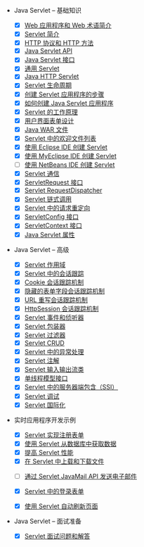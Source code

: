 * Java Servlet – 基础知识

  - [x] [Web 应用程序和 Web 术语简介](https://dotnettutorials.net/lesson/introduction-to-web-application/)

  * [x] [Servlet 简介](https://dotnettutorials.net/lesson/introduction-to-servlets/)

  - [x] [HTTP 协议和 HTTP 方法](https://dotnettutorials.net/lesson/http-protocol/)

  * [x] [Java Servlet API](https://dotnettutorials.net/lesson/java-servlet-api/)

  - [x] [Java Servlet 接口](https://dotnettutorials.net/lesson/java-servlet-interface/)

  * [x] [通用 Servlet](https://dotnettutorials.net/lesson/generic-servlet/)

  - [x] [Java HTTP Servlet](https://dotnettutorials.net/lesson/http-servlet-in-java/)

  * [x] [Servlet 生命周期](https://dotnettutorials.net/lesson/servlet-life-cycle/)

  - [x] [创建 Servlet 应用程序的步骤](https://dotnettutorials.net/lesson/steps-to-create-servlet-application/)

  * [x] [如何创建 Java Servlet 应用程序](https://dotnettutorials.net/lesson/first-java-servlet-application/)

  - [x] [Servlet 的工作原理](https://dotnettutorials.net/lesson/how-servlet-works/)

  * [x] [用户界面表单设计](https://dotnettutorials.net/lesson/user-interface-form-designs/)

  - [x] [Java WAR 文件](https://dotnettutorials.net/lesson/war-file/)

  * [x] [Servlet 中的欢迎文件列表](https://dotnettutorials.net/lesson/welcome-file-list-servlet/)

  - [x] [使用 Eclipse IDE 创建 Servlet](https://dotnettutorials.net/lesson/servlet-using-eclipse/)

  * [x] [使用 MyEclipse IDE 创建 Servlet](https://dotnettutorials.net/lesson/servlet-using-myeclipse/)

  - [ ] [使用 NetBeans IDE 创建 Servlet](https://dotnettutorials.net/lesson/servlet-using-netbeans/)

  * [x] [Servlet 通信](https://dotnettutorials.net/lesson/servlet-communication/)

  - [x] [ServletRequest 接口](https://dotnettutorials.net/lesson/servletrequest-interface/)

  * [x] [Servlet RequestDispatcher](https://dotnettutorials.net/lesson/requestdispatcher-in-servlet/)

  - [x] [Servlet 链式调用](https://dotnettutorials.net/lesson/servlet-chaining-in-java/)

  * [x] [Servlet 中的请求重定向](https://dotnettutorials.net/lesson/request-redirection-in-servlet/)

  - [x] [ServletConfig 接口](https://dotnettutorials.net/lesson/servletconfig-interface/)

  * [x] [ServletContext 接口](https://dotnettutorials.net/lesson/servletcontext-interface/)

  - [x] [Java Servlet 属性](https://dotnettutorials.net/lesson/java-servlet-attributes/)

* Java Servlet – 高级

  - [x] [Servlet 作用域](https://dotnettutorials.net/lesson/servlet-scopes-in-java/)

  * [x] [Servlet 中的会话跟踪](https://dotnettutorials.net/lesson/session-tracking-in-servlet/)

  - [x] [Cookie 会话跟踪机制](https://dotnettutorials.net/lesson/cookies-in-servlet/)

  * [x] [隐藏的表单字段会话跟踪机制](https://dotnettutorials.net/lesson/hidden-form-fields-in-servlet/)

  - [x] [URL 重写会话跟踪机制](https://dotnettutorials.net/lesson/url-rewriting-servlet/)

  * [x] [HttpSession 会话跟踪机制](https://dotnettutorials.net/lesson/httpsession-session-tracking-mechanism/)

  - [x] [Servlet 事件和侦听器](https://dotnettutorials.net/lesson/servlet-events-and-listeners/)

  * [x] [Servlet 包装器](https://dotnettutorials.net/lesson/servlet-wrappers/)

  - [x] [Servlet 过滤器](https://dotnettutorials.net/lesson/servlet-filters/)

  * [x] [Servlet CRUD](https://dotnettutorials.net/lesson/crud-in-servlet/)

  - [x] [Servlet 中的异常处理](https://dotnettutorials.net/lesson/exception-handling-in-servlet/)

  * [x] [Servlet 注解](https://dotnettutorials.net/lesson/servlet-annotations/)

  - [x] [Servlet 输入输出流类](https://dotnettutorials.net/lesson/servlet-input-output-stream-classes/)

  * [x] [单线程模型接口](https://dotnettutorials.net/lesson/single-thread-model-interface/)

  - [x] [Servlet 中的服务器端包含（SSI）](https://dotnettutorials.net/lesson/server-side-include/)

  * [x] [Servlet 调试](https://dotnettutorials.net/lesson/servlet-debugging/)

  - [x] [Servlet 国际化](https://dotnettutorials.net/lesson/servlet-internationalization/)

* 实时应用程序开发示例

  - [x] [Servlet 实现注册表单](https://dotnettutorials.net/lesson/registration-form-in-servlet/)

  * [x] [使用 Servlet 从数据库中获取数据](https://dotnettutorials.net/lesson/fetch-data-from-database-using-servlet/)

  - [x] [提高 Servlet 性能](https://dotnettutorials.net/lesson/improving-servlet-performance/)

  * [x] [在 Servlet 中上载和下载文件](https://dotnettutorials.net/lesson/uploading-and-downloading-files-in-servlet/)

  - [ ] [通过 Servlet JavaMail API 发送电子邮件](https://dotnettutorials.net/lesson/sending-email-through-javamail-api-in-servlet/)

  - [x] [Servlet 中的登录表单](https://dotnettutorials.net/lesson/login-form-in-servlet/)

  - [x] [使用 Servlet 自动刷新页面](https://dotnettutorials.net/lesson/auto-refresh-page-using-servlet/)

* Java Servlet – 面试准备

  - [x] [Servlet 面试问题和解答](https://dotnettutorials.net/lesson/servlet-interview-questions-and-answers/)
